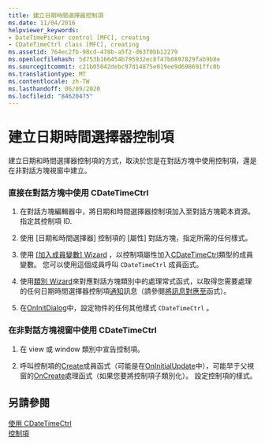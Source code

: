 ```yaml
---
title: 建立日期時間選擇器控制項
ms.date: 11/04/2016
helpviewer_keywords:
- DateTimePicker control [MFC], creating
- CDateTimeCtrl class [MFC], creating
ms.assetid: 764ec2fb-98cd-478b-a5f2-d63f0bb12279
ms.openlocfilehash: 5d753b166454b795932ec8f47b0897829fab9b8e
ms.sourcegitcommit: c21b05042debc97d14875e019ee9d698691ffc0b
ms.translationtype: MT
ms.contentlocale: zh-TW
ms.lasthandoff: 06/09/2020
ms.locfileid: "84620475"
---
```

# <a name="creating-the-date-and-time-picker-control"></a>建立日期時間選擇器控制項

建立日期和時間選擇器控制項的方式，取決於您是在對話方塊中使用控制項，還是在非對話方塊視窗中建立。

### <a name="to-use-cdatetimectrl-directly-in-a-dialog-box"></a>直接在對話方塊中使用 CDateTimeCtrl

1. 在對話方塊編輯器中，將日期和時間選擇器控制項加入至對話方塊範本資源。 指定其控制項 ID.

1. 使用 [日期和時間選擇器] 控制項的 [屬性] 對話方塊，指定所需的任何樣式。

1. 使用 [[加入成員變數] Wizard](../ide/adding-a-member-variable-visual-cpp.md) ，以控制項屬性加入[CDateTimeCtrl](reference/cdatetimectrl-class.md)類型的成員變數。 您可以使用這個成員呼叫 `CDateTimeCtrl` 成員函式。

1. 使用[類別 Wizard](reference/mfc-class-wizard.md)來對應對話方塊類別中的處理常式函式，以取得您需要處理的任何日期時間選擇器控制項[通知](processing-notification-messages-in-date-and-time-picker-controls.md)訊息（請參閱[將訊息對應至](reference/mapping-messages-to-functions.md)函式）。

1. 在[OnInitDialog](reference/cdialog-class.md#oninitdialog)中，設定物件的任何其他樣式 `CDateTimeCtrl` 。

### <a name="to-use-cdatetimectrl-in-a-nondialog-window"></a>在非對話方塊視窗中使用 CDateTimeCtrl

1. 在 view 或 window 類別中宣告控制項。

1. 呼叫控制項的[Create](reference/ctabctrl-class.md#create)成員函式（可能是在[OnInitialUpdate](reference/cview-class.md#oninitialupdate)中），可能早于父視窗的[OnCreate](reference/cwnd-class.md#oncreate)處理函式（如果您要將控制項子類別化）。 設定控制項的樣式。

## <a name="see-also"></a>另請參閱

[使用 CDateTimeCtrl](using-cdatetimectrl.md)<br/>
[控制項](controls-mfc.md)
